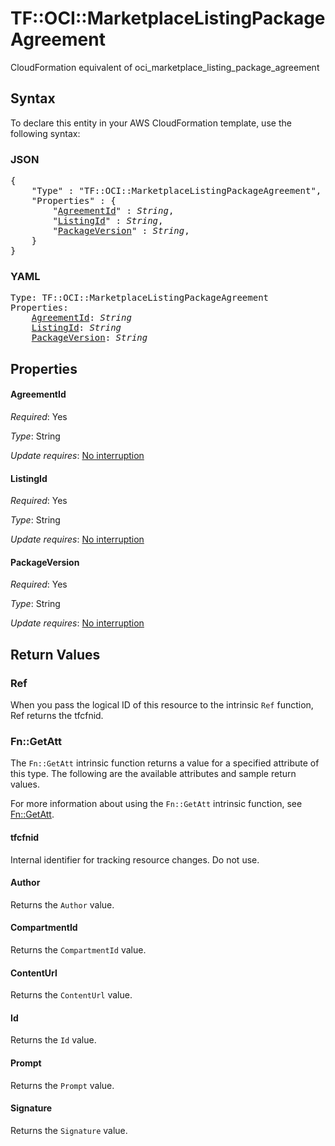 # TF::OCI::MarketplaceListingPackageAgreement

CloudFormation equivalent of oci_marketplace_listing_package_agreement

## Syntax

To declare this entity in your AWS CloudFormation template, use the following syntax:

### JSON

<pre>
{
    "Type" : "TF::OCI::MarketplaceListingPackageAgreement",
    "Properties" : {
        "<a href="#agreementid" title="AgreementId">AgreementId</a>" : <i>String</i>,
        "<a href="#listingid" title="ListingId">ListingId</a>" : <i>String</i>,
        "<a href="#packageversion" title="PackageVersion">PackageVersion</a>" : <i>String</i>,
    }
}
</pre>

### YAML

<pre>
Type: TF::OCI::MarketplaceListingPackageAgreement
Properties:
    <a href="#agreementid" title="AgreementId">AgreementId</a>: <i>String</i>
    <a href="#listingid" title="ListingId">ListingId</a>: <i>String</i>
    <a href="#packageversion" title="PackageVersion">PackageVersion</a>: <i>String</i>
</pre>

## Properties

#### AgreementId

_Required_: Yes

_Type_: String

_Update requires_: [No interruption](https://docs.aws.amazon.com/AWSCloudFormation/latest/UserGuide/using-cfn-updating-stacks-update-behaviors.html#update-no-interrupt)

#### ListingId

_Required_: Yes

_Type_: String

_Update requires_: [No interruption](https://docs.aws.amazon.com/AWSCloudFormation/latest/UserGuide/using-cfn-updating-stacks-update-behaviors.html#update-no-interrupt)

#### PackageVersion

_Required_: Yes

_Type_: String

_Update requires_: [No interruption](https://docs.aws.amazon.com/AWSCloudFormation/latest/UserGuide/using-cfn-updating-stacks-update-behaviors.html#update-no-interrupt)

## Return Values

### Ref

When you pass the logical ID of this resource to the intrinsic `Ref` function, Ref returns the tfcfnid.

### Fn::GetAtt

The `Fn::GetAtt` intrinsic function returns a value for a specified attribute of this type. The following are the available attributes and sample return values.

For more information about using the `Fn::GetAtt` intrinsic function, see [Fn::GetAtt](https://docs.aws.amazon.com/AWSCloudFormation/latest/UserGuide/intrinsic-function-reference-getatt.html).

#### tfcfnid

Internal identifier for tracking resource changes. Do not use.

#### Author

Returns the <code>Author</code> value.

#### CompartmentId

Returns the <code>CompartmentId</code> value.

#### ContentUrl

Returns the <code>ContentUrl</code> value.

#### Id

Returns the <code>Id</code> value.

#### Prompt

Returns the <code>Prompt</code> value.

#### Signature

Returns the <code>Signature</code> value.

